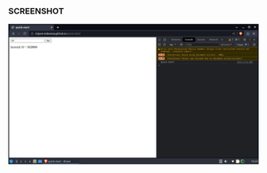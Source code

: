 ### SCREENSHOT
<p align='center'>
  <img src='https://github.com/clojure-indonesia/quick-start/blob/gh-pages/screen.jpg' alt='screenshot'>
</p>
